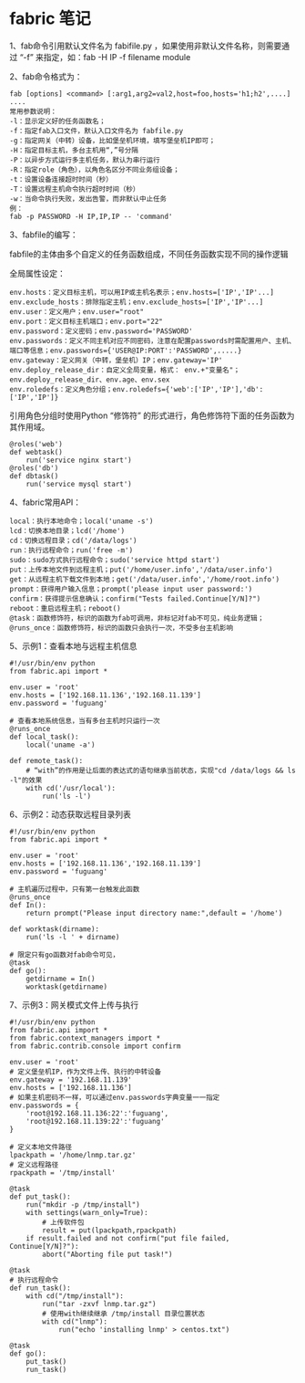 # fabric 笔记

1、fab命令引用默认文件名为 fabifile.py ，如果使用非默认文件名称，则需要通过 “-f” 来指定，如：fab -H IP -f filename module

2、fab命令格式为：

    fab [options] <command> [:arg1,arg2=val2,host=foo,hosts='h1;h2',....] ....
    常用参数说明：
    -l：显示定义好的任务函数名；
    -f：指定fab入口文件，默认入口文件名为 fabfile.py
    -g：指定网关（中转）设备，比如堡垒机环境，填写堡垒机IP即可；
    -H：指定目标主机，多台主机用“,”号分隔
    -P：以异步方式运行多主机任务，默认为串行运行
    -R：指定role（角色），以角色名区分不同业务组设备；
    -t：设置设备连接超时时间（秒）
    -T：设置远程主机命令执行超时时间（秒）
    -w：当命令执行失败，发出告警，而非默认中止任务
    例：
    fab -p PASSWORD -H IP,IP,IP -- 'command'
    
3、fabfile的编写：

fabfile的主体由多个自定义的任务函数组成，不同任务函数实现不同的操作逻辑

全局属性设定：

    env.hosts：定义目标主机，可以用IP或主机名表示；env.hosts=['IP','IP'...]
    env.exclude_hosts：排除指定主机；env.exclude_hosts=['IP','IP'...]
    env.user：定义用户；env.user="root"
    env.port：定义目标主机端口；env.port="22"
    env.password：定义密码；env.password='PASSWORD'
    env.passwords：定义不同主机对应不同密码，注意在配置passwords时需配置用户、主机、端口等信息；env.passwords={'USER@IP:PORT':'PASSWORD',.....}
    env.gateway：定义网关（中转，堡垒机）IP；env.gateway='IP'
    env.deploy_release_dir：自定义全局变量，格式： env.+"变量名"；env.deploy_release_dir、env.age、env.sex
    env.roledefs：定义角色分组；env.roledefs={'web':['IP','IP'],'db':['IP','IP']}

引用角色分组时使用Python “修饰符” 的形式进行，角色修饰符下面的任务函数为其作用域。

    @roles('web')
    def webtask()
        run('service nginx start')
    @roles('db')
    def dbtask()
        run('service mysql start')

4、fabric常用API：

    local：执行本地命令；local('uname -s')
    lcd：切换本地目录；lcd('/home')
    cd：切换远程目录；cd('/data/logs')
    run：执行远程命令；run('free -m')
    sudo：sudo方式执行远程命令；sudo('service httpd start')
    put：上传本地文件到远程主机；put('/home/user.info','/data/user.info')
    get：从远程主机下载文件到本地；get('/data/user.info','/home/root.info')
    prompt：获得用户输入信息；prompt('please input user password:')
    confirm：获得提示信息确认；confirm("Tests failed.Continue[Y/N]?")
    reboot：重启远程主机；reboot()
    @task：函数修饰符，标识的函数为fab可调用，非标记对fab不可见，纯业务逻辑；
    @runs_once：函数修饰符，标识的函数只会执行一次，不受多台主机影响

5、示例1：查看本地与远程主机信息

    #!/usr/bin/env python
    from fabric.api import *
    
    env.user = 'root'
    env.hosts = ['192.168.11.136','192.168.11.139']
    env.password = 'fuguang'
    
    # 查看本地系统信息，当有多台主机时只运行一次
    @runs_once
    def local_task():
        local('uname -a')
    
    def remote_task():
        # “with”的作用是让后面的表达式的语句继承当前状态，实现"cd /data/logs && ls -l"的效果
        with cd('/usr/local'):
            run('ls -l')

6、示例2：动态获取远程目录列表

    #!/usr/bin/env python
    from fabric.api import *
    
    env.user = 'root'
    env.hosts = ['192.168.11.136','192.168.11.139']
    env.password = 'fuguang'
    
    # 主机遍历过程中，只有第一台触发此函数
    @runs_once
    def In():
        return prompt("Please input directory name:",default = '/home')
    
    def worktask(dirname):
        run('ls -l ' + dirname)
    
    # 限定只有go函数对fab命令可见，
    @task
    def go():
        getdirname = In()
        worktask(getdirname)

7、示例3：网关模式文件上传与执行

    #!/usr/bin/env python    
    from fabric.api import *
    from fabric.context_managers import *
    from fabric.contrib.console import confirm
    
    env.user = 'root'
    # 定义堡垒机IP，作为文件上传、执行的中转设备
    env.gateway = '192.168.11.139'
    env.hosts = ['192.168.11.136']
    # 如果主机密码不一样，可以通过env.passwords字典变量一一指定
    env.passwords = {
        'root@192.168.11.136:22':'fuguang',
        'root@192.168.11.139:22':'fuguang'
    }
    
    # 定义本地文件路径
    lpackpath = '/home/lnmp.tar.gz'
    # 定义远程路径
    rpackpath = '/tmp/install'
    
    @task
    def put_task():
        run("mkdir -p /tmp/install")
        with settings(warn_only=True):
            # 上传软件包
            result = put(lpackpath,rpackpath)
        if result.failed and not confirm("put file failed, Continue[Y/N]?"):
            abort("Aborting file put task!")
    
    @task
    # 执行远程命令
    def run_task():
        with cd("/tmp/install"):
            run("tar -zxvf lnmp.tar.gz")
            # 使用with继续继承 /tmp/install 目录位置状态
            with cd("lnmp"):
                run("echo 'installing lnmp' > centos.txt")
    
    @task
    def go():
        put_task()
        run_task()
